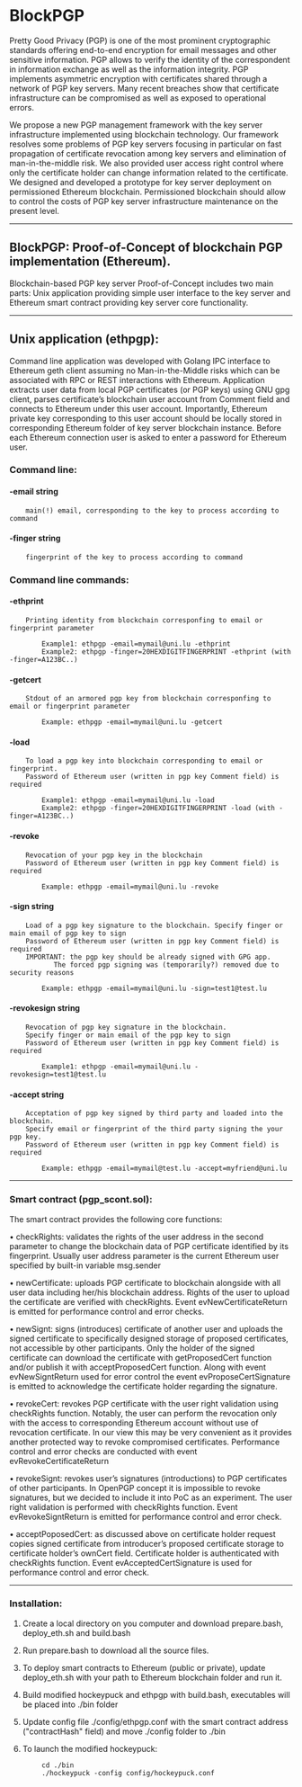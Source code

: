 # BlockPGP

Pretty Good Privacy (PGP) is one of the most prominent cryptographic standards offering end-to-end encryption for email messages and other sensitive information. PGP allows to verify the identity of the correspondent in information exchange as well as the information integrity. PGP implements asymmetric encryption with certificates shared through a network of PGP key servers. Many recent breaches show that certificate infrastructure can be compromised as well as exposed to operational errors. 

We propose a new PGP management framework with the key server infrastructure implemented using blockchain technology. Our framework resolves some problems of PGP key servers focusing in particular on fast propagation of certificate revocation among key servers and elimination of man-in-the-middle risk. We also provided user access right control where only the certificate holder can change information related to the certificate. We designed and developed a prototype for key server deployment on permissioned Ethereum blockchain. Permissioned blockchain should allow to control the costs of PGP key server infrastructure maintenance on the present level.

------------------------------------------
## BlockPGP: Proof-of-Concept of blockchain PGP implementation (Ethereum).

Blockchain-based PGP key server Proof-of-Concept includes two main parts: Unix application providing simple user interface to the key server and Ethereum smart contract providing key server core functionality.

------------------------------------------
## Unix application (ethpgp): 

Command line application was developed with Golang IPC interface to Ethereum geth client assuming no Man-in-the-Middle risks which can be associated with RPC or REST interactions with Ethereum. Application extracts user data from local PGP certificates (or PGP keys) using GNU gpg client, parses certificate’s blockchain user account from Comment field and connects to Ethereum under this user account. Importantly, Ethereum private key corresponding to this user account should be locally stored in corresponding Ethereum folder of key server blockchain instance. Before each Ethereum connection user is asked to enter a password for Ethereum user.


### Command line:

####  -email string

        main(!) email, corresponding to the key to process according to command

####  -finger string

        fingerprint of the key to process according to command

### Command line commands:

####  -ethprint

        Printing identity from blockchain corresponfing to email or fingerprint parameter 
```
        Example1: ethpgp -email=mymail@uni.lu -ethprint
        Example2: ethpgp -finger=20HEXDIGITFINGERPRINT -ethprint (with -finger=A123BC..)
```

####  -getcert

        Stdout of an armored pgp key from blockchain corresponfing to email or fingerprint parameter
```
        Example: ethpgp -email=mymail@uni.lu -getcert
```

####  -load
        To load a pgp key into blockchain corresponding to email or fingerprint.
        Password of Ethereum user (written in pgp key Comment field) is required
```
        Example1: ethpgp -email=mymail@uni.lu -load
        Example2: ethpgp -finger=20HEXDIGITFINGERPRINT -load (with -finger=A123BC..)
```

####  -revoke
        Revocation of your pgp key in the blockchain
        Password of Ethereum user (written in pgp key Comment field) is required
```
        Example: ethpgp -email=mymail@uni.lu -revoke
```

####  -sign string
        Load of a pgp key signature to the blockchain. Specify finger or main email of pgp key to sign
        Password of Ethereum user (written in pgp key Comment field) is required
        IMPORTANT: the pgp key should be already signed with GPG app. 
               The forced pgp signing was (temporarily?) removed due to security reasons
```
        Example: ethpgp -email=mymail@uni.lu -sign=test1@test.lu
```
####  -revokesign string
        Revocation of pgp key signature in the blockchain. 
        Specify finger or main email of the pgp key to sign
        Password of Ethereum user (written in pgp key Comment field) is required
```
        Example1: ethpgp -email=mymail@uni.lu -revokesign=test1@test.lu
```
####  -accept string
        Acceptation of pgp key signed by third party and loaded into the blockchain. 
        Specify email or fingerprint of the third party signing the your pgp key.
        Password of Ethereum user (written in pgp key Comment field) is required
```
        Example: ethpgp -email=mymail@test.lu -accept=myfriend@uni.lu
```

------------------------------------------
### Smart contract (pgp_scont.sol): 

The smart contract provides the following core functions:

• checkRights: validates the rights of the user address in the second parameter to change the blockchain data of PGP certificate identified by its fingerprint. Usually user address parameter is the current Ethereum user specified
by built-in variable msg.sender

• newCertificate: uploads PGP certificate to blockchain alongside with all user data including her/his blockchain address. Rights of the user to upload the certificate are verified with checkRights. Event evNewCertificateReturn is emitted for performance control and error checks.

• newSignt: signs (introduces) certificate of another user and uploads the signed certificate to specifically designed storage of proposed certificates, not accessible by other participants. Only the holder of the signed certificate can download the certificate with getProposedCert function and/or publish it with acceptProposedCert function. Along with event evNewSigntReturn used for error control the event evProposeCertSignature is emitted to acknowledge the certificate holder regarding the signature.

• revokeCert: revokes PGP certificate with the user right validation using checkRights function. Notably, the user
can perform the revocation only with the access to corresponding Ethereum account without use of revocation
certificate. In our view this may be very convenient as it provides another protected way to revoke compromised
certificates. Performance control and error checks are conducted with event evRevokeCertificateReturn

• revokeSignt: revokes user’s signatures (introductions) to PGP certificates of other participants. In OpenPGP concept it is impossible to revoke signatures, but we decided to include it into PoC as an experiment. The user right validation is performed with checkRights function. Event evRevokeSigntReturn is emitted for performance control
and error check.

• acceptPoposedCert: as discussed above on certificate holder request copies signed certificate from introducer’s proposed certificate storage to certificate holder’s ownCert field. Certificate holder is authenticated with checkRights function. Event evAcceptedCertSignature is used for performance control and error check.


---------------------------------------------------------------
### Installation:

1. Create a local directory on you computer and download prepare.bash, deploy_eth.sh and build.bash 

2. Run prepare.bash to download all the source files.

3. To deploy smart contracts to Ethereum (public or private), update deploy_eth.sh with your path to Ethereum blockchain folder and run it. 

4. Build modified hockeypuck and ethpgp with build.bash, executables will be placed into ./bin folder

5. Update config file ./config/ethpgp.conf with the smart contract address ("contractHash" field) and move ./config folder to ./bin

6. To launch the modified hockeypuck:
```
        cd ./bin
        ./hockeypuck -config config/hockeypuck.conf
```

